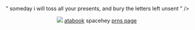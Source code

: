 
<p align="center">  ” someday i will toss all your         presents, and bury the letters left unsent ” />‏
</div>

<div align="center">
<div align="center">

<p align="center">

![](https://files.catbox.moe/f3a0t5.png)     [atabook](https://forest.atabook.org) spacehey  [prns page](https://en.pronouns.page/@041423/) ‏ 

<p align="center">


